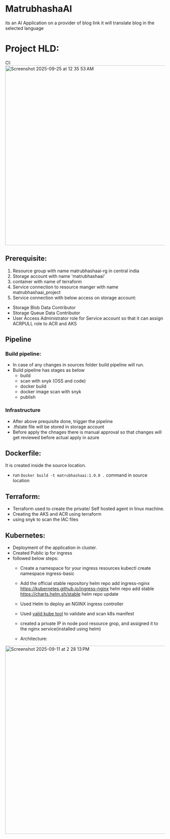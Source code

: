 # MatrubhashaAI
its an AI Application on a provider of blog link it will translate blog in the selected language
# Project HLD:
CI:
<img width="969" height="569" alt="Screenshot 2025-09-25 at 12 35 53 AM" src="https://github.com/user-attachments/assets/8d050e46-7c5f-4731-8e4b-744839eb6e75" />


## Prerequisite:
1. Resource group with name matrubhashaai-rg in central india
2. Storage account with name 'matrubhashaai'
3. container with name of terraform
4. Service connection to resource manger with name matrubhashaai_project
5. Service connection with below access on storage account:
  - Storage Blob Data Contributor
  - Storage Queue Data Contributor
  - User Access Administrator role for Service account so that it can assign ACRPULL role to ACR and AKS

## Pipeline
### Build pipeline:
- In case of any changes in sources folder build pipeline will run.
- Build pipeline has stages as below
    - build
    - scan with snyk (OSS and code)
    - docker build
    - docker image scan with snyk
    - publish

### Infrastructure
  - After above prequisite done, trigger the pipeline
  - .tfstate file will be stored in storage account
  - Before apply the chnages there is manual approval so that changes will get reviewed before actual apply in azure

## Dockerfile:
It is created inside the source location.
- run ```Docker build -t matrubhashaai:1.0.0 .``` command in source location

## Terraform:
- Terraform used to create the private/ Self hosted agent in linux machine.
- Creating the AKS and ACR using terraform
- using snyk to scan the IAC files

## Kubernetes:
- Deployment of the application in cluster.
- Created Public ip for ingress
- followed below steps:
    -  Create a namespace for your ingress resources
        kubectl create namespace ingress-basic

    -  Add the official stable repository
      helm repo add ingress-nginx https://kubernetes.github.io/ingress-nginx
      helm repo add stable https://charts.helm.sh/stable
      helm repo update
    - Used Helm to deploy an NGINX ingress controller
    - Used [valid kube tool](https://validkube.com/) to validate and scan k8s manifest
    - created a private IP in node pool resource grop, and assigned it to the nginx service(installed using helm)
    - Architecture:
<img width="1235" height="595" alt="Screenshot 2025-09-11 at 2 28 13 PM" src="https://github.com/user-attachments/assets/9ca02e94-442d-40ad-8d58-96374577b4fa" />
